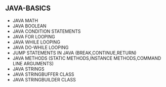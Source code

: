 ## JAVA-BASICS
* JAVA MATH     
* JAVA BOOLEAN   
* JAVA CONDITION STATEMENTS  
* JAVA FOR LOOPING     
* JAVA WHILE LOOPING    
* JAVA DO-WHILE LOOPING  
* JUMP STATEMENTS IN JAVA (BREAK,CONTINUE,RETURN)   
* JAVA METHODS (STATIC METHODS,INSTANCE METHODS,COMMAND LINE ARGUMENTS)
* JAVA STRINGS   
* JAVA STRINGBUFFER CLASS
* JAVA STRINGBUILDER CLASS
       
   
  
